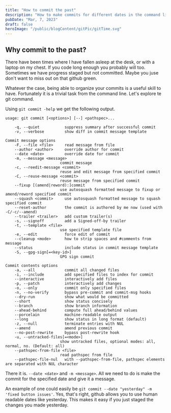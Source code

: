```yaml
---
title: "How to commit the past"
description: "How to make commits for different dates in the command line. Make yesterdays commit today."
pubDate: "Mar, 7, 2023"
draft: false
heroImage: "/public/blogContent/gitPic/gitTime.svg"
---
```

## Why commit to the past?

There have been times where I have fallen asleep at the desk, or with a laptop on my chest. 
If you code long enough you probably will too. Sometimes we have progress staged but not committed.
Maybe you juse don't want to miss out on that github green. 

Whatever the case, being able to organize your commits is a useful skill to have.
Fortunately it is a trivial task from the command line. Let's explore te git command.

Using `git commit -help` we get the following output.



    usage: git commit [<options>] [--] <pathspec>...

        -q, --quiet           suppress summary after successful commit
        -v, --verbose         show diff in commit message template

    Commit message options
        -F, --file <file>     read message from file
        --author <author>     override author for commit
        --date <date>         override date for commit
        -m, --message <message>
                            commit message
        -c, --reedit-message <commit>
                            reuse and edit message from specified commit
        -C, --reuse-message <commit>
                            reuse message from specified commit
        --fixup [(amend|reword):]commit
                            use autosquash formatted message to fixup or amend/reword specified commit
        --squash <commit>     use autosquash formatted message to squash specified commit
        --reset-author        the commit is authored by me now (used with -C/-c/--amend)
        --trailer <trailer>   add custom trailer(s)
        -s, --signoff         add a Signed-off-by trailer
        -t, --template <file>
                            use specified template file
        -e, --edit            force edit of commit
        --cleanup <mode>      how to strip spaces and #comments from message
        --status              include status in commit message template
        -S, --gpg-sign[=<key-id>]
                            GPG sign commit

    Commit contents options
        -a, --all             commit all changed files
        -i, --include         add specified files to index for commit
        --interactive         interactively add files
        -p, --patch           interactively add changes
        -o, --only            commit only specified files
        -n, --no-verify       bypass pre-commit and commit-msg hooks
        --dry-run             show what would be committed
        --short               show status concisely
        --branch              show branch information
        --ahead-behind        compute full ahead/behind values
        --porcelain           machine-readable output
        --long                show status in long format (default)
        -z, --null            terminate entries with NUL
        --amend               amend previous commit
        --no-post-rewrite     bypass post-rewrite hook
        -u, --untracked-files[=<mode>]
                            show untracked files, optional modes: all, normal, no. (Default: all)
        --pathspec-from-file <file>
                            read pathspec from file
        --pathspec-file-nul   with --pathspec-from-file, pathspec elements are separated with NUL character

There it is. `--date <date>` and `-m <message>`. All we need to do is make the commit for the specified date and give it a message.

An example of one could easily be `git commit --date "yesterday" -m 'fixed button issues'`.
Yes, that's right, github allows you to use human readable dates like yesterday. 
This makes it easy if you just staged the changes you made yesterday.